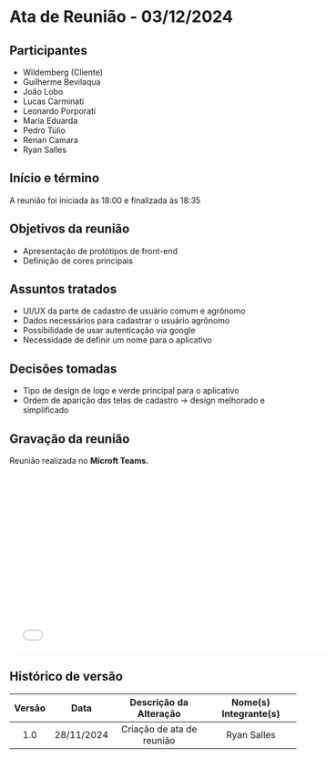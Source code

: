 # Ata de Reunião - 03/12/2024

## Participantes
- Wildemberg (Cliente)
- Guilherme Bevilaqua
- João Lobo
- Lucas Carminati
- Leonardo Porporati
- Maria Eduarda
- Pedro Túlio
- Renan Camara
- Ryan Salles

## Início e término

A reunião foi iniciada às 18:00 e finalizada às 18:35

## Objetivos da reunião
- Apresentação de protótipos de front-end
- Definição de cores principais
  
## Assuntos tratados
- UI/UX da parte de cadastro de usuário comum e agrônomo
- Dados necessários para cadastrar o usuário agrônomo
- Possibilidade de usar autenticação via google
- Necessidade de definir um nome para o aplicativo

## Decisões tomadas
- Tipo de design de logo e verde principal para o aplicativo
- Ordem de aparição das telas de cadastro -> design melhorado e simplificado

## Gravação da reunião

Reunião realizada no **Microft Teams.**

<iframe width="560" height="315" src="INSERTLINKHERE!!!!" title="YouTube video player" frameborder="0" allow="accelerometer; autoplay; clipboard-write; encrypted-media; gyroscope; picture-in-picture; web-share" referrerpolicy="strict-origin-when-cross-origin" allowfullscreen></iframe> 


## Histórico de versão

| Versão |    Data    |  Descrição da Alteração      | Nome(s) Integrante(s) |
| :----: | :--------: | :--------------------------: | :-------------------: |
|  1.0   | 28/11/2024 | Criação de ata de reunião    |       Ryan Salles     |
